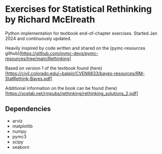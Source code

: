 # Exercises for Statistical Rethinking by Richard McElreath

Python implementation for textbook end-of-chapter exercises. Started Jan 2024 and continuously updated. 

Heavily inspired by code written and shared on the (pymc-resources github)[https://github.com/pymc-devs/pymc-resources/tree/main/Rethinking]

Based on version 1 of the textbook found (here)[https://civil.colorado.edu/~balajir/CVEN6833/bayes-resources/RM-StatRethink-Bayes.pdf]

Additional information on the book can be found (here)[https://xcelab.net/rmpubs/rethinking/rethinking_solutions_2.pdf]

## Dependencies 
- arviz
- matplotlib
- numpy 
- pymc3 
- scipy 
- seaborn 